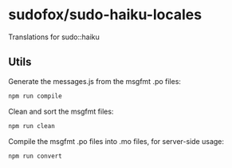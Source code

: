 # sudofox/sudo-haiku-locales

Translations for sudo::haiku

## Utils

Generate the messages.js from the msgfmt .po files:

```sh
npm run compile
```

Clean and sort the msgfmt files:

```sh
npm run clean
```

Compile the msgfmt .po files into .mo files, for server-side usage:

```sh
npm run convert
```
